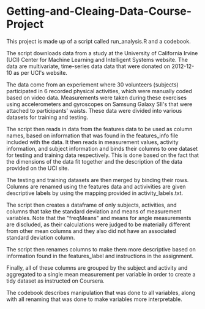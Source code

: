 # Getting-and-Cleaing-Data-Course-Project

This project is made up of a script called run_analysis.R and a codebook.

The script downloads data from a study at the University of California Irvine (UCI) Center for Machine Learning and Intelligent Systems website. The data are multivariate, time-series data data that were donated on 2012-12-10 as per UCI's website.

The data come from an experiement where 30 volunteers (subjects) participated in 6 recorded physical activities, which were manually coded based on video data. Measurements were taken during these exercises using accelerometers and gyroscopes on Samsung Galaxy SII's that were attached to participants' waists. These data were divided into various datasets for training and testing.

The script then reads in data from the features data to be used as column names, based on information that was found in the features_info file included with the data. It then reads in measurement values, activity information, and subject information and binds their columns to one dataset for testing and training data respectively. This is done based on the fact that the dimensions of the data fit together and the description of the data provided on the UCI site. 

The testing and training datasets are then merged by binding their rows. Columns are renamed using the features data and activivities are given descriptive labels by using the mapping provided in activity_labels.txt. 

The script then creates a dataframe of only subjects, activities, and columns that take the standard deviation and means of measurement variables. Note that the "freqMeans" and means for angle measurements are discluded, as their calculations were judged to be materially different from other mean columns and they also did not have an associated standard deviation column. 

The script then renames columns to make them more descriptive based on information found in the features_label and instructions in the assignment.

Finally, all of these columns are grouped by the subject and activity and aggregated to a single mean measurement per variable in order to create a tidy dataset as instructed on Coursera. 

The codebook describes manipulation that was done to all variables, along with all renaming that was done to make variables more interpretable.

